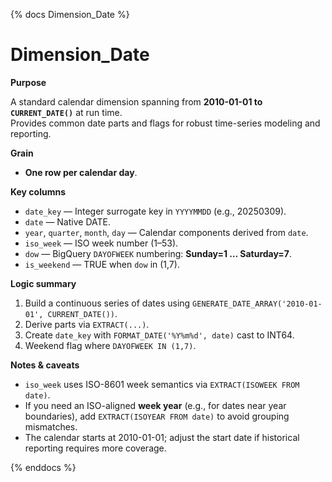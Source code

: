 {% docs Dimension_Date %}

# Dimension_Date

**Purpose**

A standard calendar dimension spanning from **2010-01-01 to `CURRENT_DATE()`** at run time.  
Provides common date parts and flags for robust time-series modeling and reporting.

**Grain**

- **One row per calendar day**.

**Key columns**

- `date_key` — Integer surrogate key in `YYYYMMDD` (e.g., 20250309).  
- `date` — Native DATE.  
- `year`, `quarter`, `month`, `day` — Calendar components derived from `date`.  
- `iso_week` — ISO week number (1–53).  
- `dow` — BigQuery `DAYOFWEEK` numbering: **Sunday=1 … Saturday=7**.  
- `is_weekend` — TRUE when `dow` in (1,7).

**Logic summary**

1. Build a continuous series of dates using `GENERATE_DATE_ARRAY('2010-01-01', CURRENT_DATE())`.  
2. Derive parts via `EXTRACT(...)`.  
3. Create `date_key` with `FORMAT_DATE('%Y%m%d', date)` cast to INT64.  
4. Weekend flag where `DAYOFWEEK IN (1,7)`.

**Notes & caveats**

- `iso_week` uses ISO-8601 week semantics via `EXTRACT(ISOWEEK FROM date)`.  
- If you need an ISO-aligned **week year** (e.g., for dates near year boundaries), add `EXTRACT(ISOYEAR FROM date)` to avoid grouping mismatches.  
- The calendar starts at 2010-01-01; adjust the start date if historical reporting requires more coverage.

{% enddocs %}